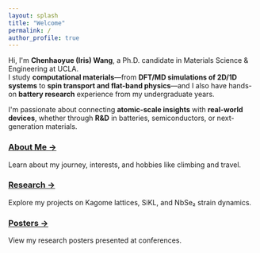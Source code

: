 ```yaml
---
layout: splash
title: "Welcome"
permalink: /
author_profile: true
---
```


Hi, I'm **Chenhaoyue (Iris) Wang**, a Ph.D. candidate in Materials Science & Engineering at UCLA.  
I study **computational materials**—from **DFT/MD simulations of 2D/1D systems** to **spin transport and flat-band physics**—and I also have hands-on **battery research** experience from my undergraduate years.

I'm passionate about connecting **atomic-scale insights** with **real-world devices**, whether through **R&D** in batteries, semiconductors, or next-generation materials.

<div class="feature__wrapper">
  <div class="feature__item">
    <h3><a href="/about/">About Me →</a></h3>
    <p>Learn about my journey, interests, and hobbies like climbing and travel.</p>
  </div>
  <div class="feature__item">
    <h3><a href="/research/">Research →</a></h3>
    <p>Explore my projects on Kagome lattices, SiKL, and NbSe₂ strain dynamics.</p>
  </div>
  <div class="feature__item">
    <h3><a href="/posters/">Posters →</a></h3>
    <p>View my research posters presented at conferences.</p>
  </div>
</div>
